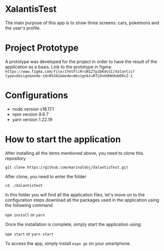 # XalantisTest

The main purpose of this app is to show three screens: cars, pokemons and the user's profile. 

# Project Prototype

A prototype was developed for the project in order to have the result of the application as a basis.
Link to the prototype in figma: 
``` https://www.figma.com/file/1YetFlcRruN1Z7p1bKdvSI/Xalantis?type=design&node-id=0%3A1&mode=design&t=RfLDvUdHm9obD0cZ-1 ```

# Configurations

* node version v18.17.1
* npm version 9.6.7
* yarn version 1.22.19


# How to start the application

After installing all the items mentioned above, you need to clone this repository

``` git clone https://github.com/marinaldoj/XalantisTest.git ```

After clone, you need to enter the folder

``` cd ./XalantisTest ```

In this folder you will find all the application files, let's move on to the configuration steps
download all the packages used in the application using the following command

``` npm install ``` or ``` yarn ```

Once the installation is complete, simply start the application using:

`npm start` or `yarn start`

To access the app, simply install `expo go` on your smartphone.
